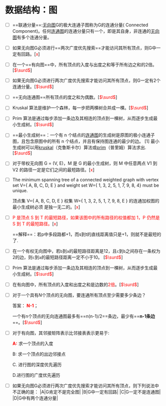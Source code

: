 # 数据结构：图

- [ ] ==联通分量==:[无向图](https://baike.baidu.com/item/无向图/1680427?fromModule=lemma_inlink)G的极大连通子图称为G的连通分量( Connected Component)。任何[连通图](https://baike.baidu.com/item/连通图/6460995?fromModule=lemma_inlink)的连通分量只有一个，即是其自身，非连通的[无向图](https://baike.baidu.com/item/无向图/1680427?fromModule=lemma_inlink)有多个连通分量。

- [ ] 如果无向图G必须进行==两次广度优先搜索==才能访问其所有顶点，则G中一定有回路。[<font color = red>x</font>]

- [ ] 在一个==有向图==中，所有顶点的入度与出度之和等于所有边之和的2倍。[<font color =red>$\surd$</font>]

- [ ] 如果无向图G必须进行两次广度优先搜索才能访问其所有顶点，则G一定有2个连通分量。[<font color =red>$\surd$</font>]

- [ ] ==无向连通图==所有顶点的度之和为偶数。[<font color =red>$\surd$</font>]

- [ ] Kruskal 算法是维护一个森林，每一步把两棵树合并成一棵。[<font color =red>$\surd$</font>]

- [ ] Prim 算法是通过每步添加一条边及其相连的顶点到一棵树，从而逐步生成最小生成树。[<font color =red>$\surd$</font>]

- [ ] ==最小生成树==：一个有 n 个结点的[连通图](https://baike.baidu.com/item/连通图/6460995?fromModule=lemma_inlink)的生成树是原图的极小连通子图，且包含原图中的所有 n 个结点，并且有保持图连通的最少的边。 [1] 最小生成树可以用[kruskal](https://baike.baidu.com/item/kruskal/10242089?fromModule=lemma_inlink)（克鲁斯卡尔）算法或[prim](https://baike.baidu.com/item/prim/10242166?fromModule=lemma_inlink)（普里姆）算法求出.      [<font color =red>$\surd$</font>]

- [ ]  对于带权无向图 G = (V, E)，M 是 G 的最小生成树，则 M 中任意两点 V1 到 V2 的路径一定是它们之间的最短路径。[<font color = red>x</font>]

- [ ] The minimum spanning tree of a connected weighted graph with vertex set V={ A, B, C, D, E } and weight set W={ 1, 3, 2, 5, 1, 7, 9, 8, 4} must be unique.   

  顶点集 V={ A, B, C, D, E } 权集 W={ 1, 3, 2, 5, 1, 7, 9, 8, E } 的连通加权图的最小生成树必须 是独一无二的。[<font color = red>x</font>]

- [ ] <font color =red>P 是顶点 S 到 T 的最短路径，如果该图中的所有路径的权值都加 1，P 仍然是 S 到 T 的最短路径。</font>[<font color = red>x</font>]

  ==解释==：若p中多段路都+1，而s到t的直线距离值只是+1，则就不是最短的了.

- [ ] 在一个有权无向图中，若`b`到`a`的最短路径距离是12，且`c`到`b`之间存在一条权为2的边，则`c`到`a`的最短路径距离一定不小于10。    [<font color =red>$\surd$</font>]

- [ ] Prim 算法是通过每步添加一条边及其相连的顶点到一棵树，从而逐步生成最小生成树。[<font color =red>$\surd$</font>]

- [ ] 在有向图中，所有顶点的入度和出度之和是边数的<font color =red >2倍</font>。[<font color =red>$\surd$</font>]

- [ ] 对于一个具有*N*个顶点的无向图，要连通所有顶点至少需要多少条边？

  答案：<b><font color = red> N-1</font></b>；

  一个有n个顶点的无向连通图最多有==n(n-1)/2==条边，最少有==**n-1条边**==。[<font color =red>$\surd$</font>]

- [ ] 对于有向图，其邻接矩阵表示比邻接表表示更易于:

  <font color = red><b>A:</b></font> 求一个顶点的入度

  B: 求一个顶点的出边邻接点

  C. 进行图的深度优先遍历

  D.进行图的广度优先遍历

- [ ] 如果无向图G必须进行两次广度优先搜索才能访问其所有顶点，则下列说法中不正确的是：
		|A|G肯定不是完全图|
		|B|G中一定有回路|
		|C|G一定不是连通图|
		|D|G中有两个连通分量|